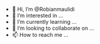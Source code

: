- 👋 Hi, I’m @Robianmaulidi
- 👀 I’m interested in ...
- 🌱 I’m currently learning ...
- 💞️ I’m looking to collaborate on ...
- 📫 How to reach me ...

<!---
Robianmaulidi/Robianmaulidi is a ✨ special ✨ repository because its `README.md` (this file) appears on your GitHub profile.
You can click the Preview link to take a look at your changes.
--->
